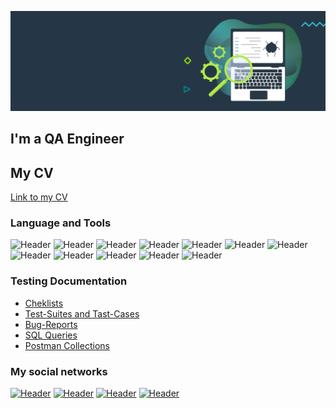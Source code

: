 ![Header](https://github.com/Azzkabar/Azzkabar/blob/main/assets/qa-testing-header.png)

## I'm a QA Engineer

## My CV
[Link to my CV](https://drive.google.com/file/d/1ug3_uB8W4VA88OevWPuXA5bfdBlqEiyj/view?usp=sharing)

### Language and Tools
![Header](https://img.shields.io/badge/Jira-090909?style=for-the-badge&logo=jira&logoColor=136be1)
![Header](https://img.shields.io/badge/Postman-090909?style=for-the-badge&logo=postman&logoColor=f76935)
![Header](https://img.shields.io/badge/SoapUI-090909?style=for-the-badge&logo=SoupUI&logoColor=f76935)
![Header](https://img.shields.io/badge/Github-090909?style=for-the-badge&logo=github&logoColor=8cc4d7)
![Header](https://img.shields.io/badge/MySQL-090909?style=for-the-badge&logo=mysql&logoColor=00618a)
![Header](https://img.shields.io/badge/DevTools-090909?style=for-the-badge&logo=googlechrome&logoColor=2674f2)
![Header](https://img.shields.io/badge/TestRail-090909?style=for-the-badge&logo=testrail&logoColor=71b556)
![Header](https://img.shields.io/badge/JavaScript-090909?style=for-the-badge&logo=javascript&logoColor=f76935)
![Header](https://img.shields.io/badge/IntelliJ_IDEA-090909?style=for-the-badge&logo=intellijidea&logoColor=f76935)
![Header](https://img.shields.io/badge/Redmine-090909?style=for-the-badge&logo=redmine&logoColor=f76935)
![Header](https://img.shields.io/badge/Fiddler-090909?style=for-the-badge&logo=fiddler&logoColor=8cc4d7)
![Header](https://img.shields.io/badge/CharlesProxy-090909?style=for-the-badge&logo=charlesproxy&logoColor=8cc4d7)


### Testing Documentation

- [Cheklists]()
- [Test-Suites and Tast-Cases]()
- [Bug-Reports]()
- [SQL Queries]()
- [Postman Collections]()

### My social networks
[![Header](https://img.shields.io/badge/Linkedin-090909?style=for-the-badge&logo=linkedin&logoColor=0073b1)](https://www.linkedin.com/in/vladimir-tambasov/)
[![Header](https://img.shields.io/badge/Instagram-090909?style=for-the-badge&logo=instagram&logoColor=9939a3)](https://www.instagram.com/azkabar/)
[![Header](https://img.shields.io/badge/Telegram-090909?style=for-the-badge&logo=telegram&logoColor=31a5db)](https://t.me/azzkabar)
[![Header](https://img.shields.io/badge/Twitter-090909?style=for-the-badge&logo=twitter&logoColor=1c96e8)](https://twitter.com/WWWorm_Azkabar)

